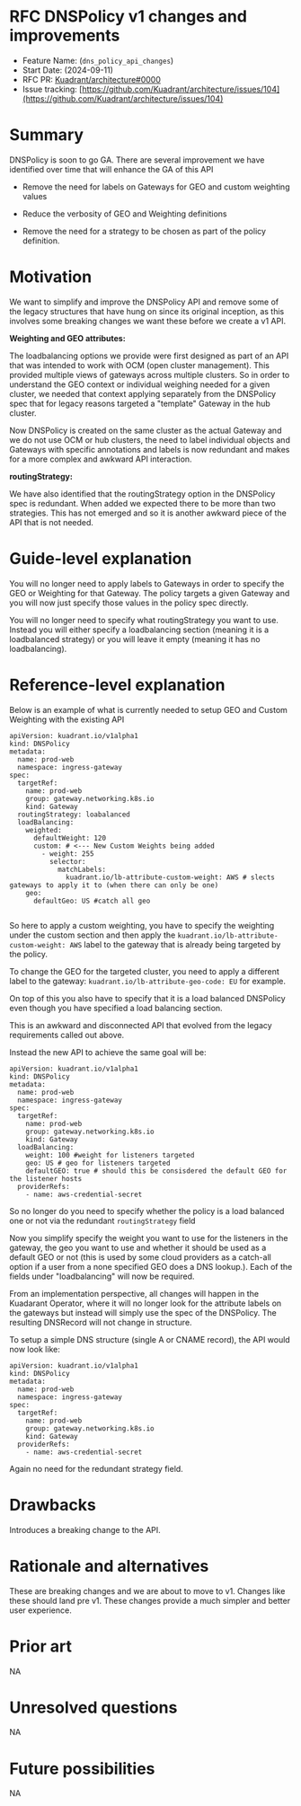 # RFC DNSPolicy v1 changes and improvements

- Feature Name: (`dns_policy_api_changes`)
- Start Date: (2024-09-11)
- RFC PR: [Kuadrant/architecture#0000](https://github.com/Kuadrant/architecture/pull/0000)
- Issue tracking: [https://github.com/Kuadrant/architecture/issues/104](https://github.com/Kuadrant/architecture/issues/104)

# Summary
[summary]: #summary

DNSPolicy is soon to go GA. There are several improvement we have identified over time that will enhance the GA of this API

- Remove the need for labels on Gateways for GEO and custom weighting values

- Reduce the verbosity of GEO and Weighting definitions

- Remove the need for a strategy to be chosen as part of the policy definition.


# Motivation
[motivation]: #motivation

We want to simplify and improve the DNSPolicy API and remove some of the legacy structures that have hung on since its original inception, as this involves some breaking changes we want these before we create a v1 API.

**Weighting and GEO attributes:**

The loadbalancing options we provide were first designed as part of an API that was intended to work with OCM (open cluster management). This provided multiple views of gateways across multiple clusters. So in order to understand the GEO context or individual weighing needed for a given cluster, we needed that context applying separately from the DNSPolicy spec that for legacy reasons targeted a "template" Gateway in the hub cluster.

Now DNSPolicy is created on the same cluster as the actual Gateway and we do not use OCM or hub clusters, the need to label individual objects and Gateways with specific annotations and labels is now redundant and makes for a more complex and awkward API interaction.

**routingStrategy:**

We have also identified that the routingStrategy option in the DNSPolicy spec is redundant. When added we expected there to be more than two strategies. This has not emerged and so it is another awkward piece of the API that is not needed.

# Guide-level explanation
[guide-level-explanation]: #guide-level-explanation

You will no longer need to apply labels to Gateways in order to specify the GEO or Weighting for that Gateway. The policy targets a given Gateway and you will now just specify those values in the policy spec directly.

You will no longer need to specify what routingStrategy you want to use. Instead you will either specify a loadbalancing section (meaning it is a loadbalanced strategy) or you will leave it empty (meaning it has no loadbalancing).

# Reference-level explanation
[reference-level-explanation]: #reference-level-explanation

Below is an example of what is currently needed to setup GEO and Custom Weighting with the existing API

```
apiVersion: kuadrant.io/v1alpha1
kind: DNSPolicy
metadata:
  name: prod-web
  namespace: ingress-gateway
spec:
  targetRef:
    name: prod-web
    group: gateway.networking.k8s.io
    kind: Gateway
  routingStrategy: loabalanced  
  loadBalancing:
    weighted:
      defaultWeight: 120
      custom: # <--- New Custom Weights being added
        - weight: 255
          selector:
            matchLabels:
              kuadrant.io/lb-attribute-custom-weight: AWS # slects gateways to apply it to (when there can only be one)
    geo: 
      defaultGeo: US #catch all geo              


```
So here to apply a custom weighting, you have to specify the weighting under the custom section and then apply the `kuadrant.io/lb-attribute-custom-weight: AWS` label to the gateway that is already being targeted by the policy. 


To change the GEO for the targeted cluster, you need to apply a different label to the gateway: `kuadrant.io/lb-attribute-geo-code: EU` for example. 

On top of this you also have to specify that it is a load balanced DNSPolicy even though you have specified a load balancing section. 

This is an awkward and disconnected API that evolved from the legacy requirements called out above.


Instead the new API to achieve the same goal will be:

```
apiVersion: kuadrant.io/v1alpha1
kind: DNSPolicy
metadata:
  name: prod-web
  namespace: ingress-gateway
spec:
  targetRef:
    name: prod-web
    group: gateway.networking.k8s.io
    kind: Gateway
  loadBalancing:
    weight: 100 #weight for listeners targeted 
    geo: US # geo for listeners targeted 
    defaultGEO: true # should this be consisdered the default GEO for the listener hosts
  providerRefs:
    - name: aws-credential-secret    
```

So no longer do you need to specify whether the policy is a load balanced one or not via the redundant `routingStrategy` field


Now you simplify specify the weight you want to use for the listeners in the gateway, the geo you want to use and whether it should be used as a default GEO or not (this is used by some cloud providers as a catch-all option if a user from a none specified GEO does a DNS lookup.). Each of the fields under "loadbalancing" will now be required.

From an implementation perspective, all changes will happen in the Kuadarant Operator, where it will no longer look for the attribute labels on the gateways but instead will simply use the spec of the DNSPolicy. The resulting DNSRecord will not change in structure. 

To setup a simple DNS structure (single A or CNAME record), the API would now look like:

```
apiVersion: kuadrant.io/v1alpha1
kind: DNSPolicy
metadata:
  name: prod-web
  namespace: ingress-gateway
spec:
  targetRef:
    name: prod-web
    group: gateway.networking.k8s.io
    kind: Gateway
  providerRefs:
    - name: aws-credential-secret    
```

Again no need for the redundant strategy field. 

# Drawbacks
[drawbacks]: #drawbacks

Introduces a breaking change to the API.

# Rationale and alternatives
[rationale-and-alternatives]: #rationale-and-alternatives

These are breaking changes and we are about to move to v1. Changes like these should land pre v1. These changes provide a much simpler and better user experience.

# Prior art
[prior-art]: #prior-art

NA

# Unresolved questions
[unresolved-questions]: #unresolved-questions

NA

# Future possibilities
[future-possibilities]: #future-possibilities

NA